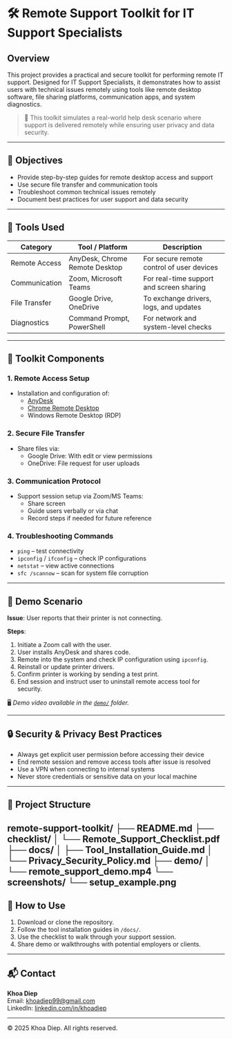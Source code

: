 # 🛠️ Remote Support Toolkit for IT Support Specialists

## Overview

This project provides a practical and secure toolkit for performing remote IT support. Designed for IT Support Specialists, it demonstrates how to assist users with technical issues remotely using tools like remote desktop software, file sharing platforms, communication apps, and system diagnostics.

> 📌 This toolkit simulates a real-world help desk scenario where support is delivered remotely while ensuring user privacy and data security.

---

## 🎯 Objectives

- Provide step-by-step guides for remote desktop access and support
- Use secure file transfer and communication tools
- Troubleshoot common technical issues remotely
- Document best practices for user support and data security

---

## 🧰 Tools Used

| Category            | Tool / Platform           | Description                                |
|---------------------|---------------------------|--------------------------------------------|
| Remote Access        | AnyDesk, Chrome Remote Desktop | For secure remote control of user devices |
| Communication        | Zoom, Microsoft Teams     | For real-time support and screen sharing   |
| File Transfer        | Google Drive, OneDrive    | To exchange drivers, logs, and updates     |
| Diagnostics          | Command Prompt, PowerShell| For network and system-level checks        |

---

## 📁 Toolkit Components

### 1. Remote Access Setup
- Installation and configuration of:
  - [AnyDesk](https://anydesk.com)
  - [Chrome Remote Desktop](https://remotedesktop.google.com)
  - Windows Remote Desktop (RDP)

### 2. Secure File Transfer
- Share files via:
  - Google Drive: With edit or view permissions
  - OneDrive: File request for user uploads

### 3. Communication Protocol
- Support session setup via Zoom/MS Teams:
  - Share screen
  - Guide users verbally or via chat
  - Record steps if needed for future reference

### 4. Troubleshooting Commands
- `ping` – test connectivity
- `ipconfig` / `ifconfig` – check IP configurations
- `netstat` – view active connections
- `sfc /scannow` – scan for system file corruption

---

## 🎥 Demo Scenario

**Issue**: User reports that their printer is not connecting.

**Steps**:
1. Initiate a Zoom call with the user.
2. User installs AnyDesk and shares code.
3. Remote into the system and check IP configuration using `ipconfig`.
4. Reinstall or update printer drivers.
5. Confirm printer is working by sending a test print.
6. End session and instruct user to uninstall remote access tool for security.

🖥️ *Demo video available in the [`demo/`](./demo/) folder.*

---

## 🔒 Security & Privacy Best Practices

- Always get explicit user permission before accessing their device
- End remote session and remove access tools after issue is resolved
- Use a VPN when connecting to internal systems
- Never store credentials or sensitive data on your local machine

---

## 📂 Project Structure
remote-support-toolkit/
├── README.md
├── checklist/
│   └── Remote_Support_Checklist.pdf
├── docs/
│   ├── Tool_Installation_Guide.md
│   └── Privacy_Security_Policy.md
├── demo/
│   └── remote_support_demo.mp4
└── screenshots/
    └── setup_example.png
---

## 🚀 How to Use

1. Download or clone the repository.
2. Follow the tool installation guides in `/docs/`.
3. Use the checklist to walk through your support session.
4. Share demo or walkthroughs with potential employers or clients.

---

## 📬 Contact

**Khoa Diep**  
Email: [khoadiep99@gmail.com](mailto:khoadiep99@gmail.com)  
LinkedIn: [linkedin.com/in/khoadiep](https://www.linkedin.com/in/khoadiep)

---

© 2025 Khoa Diep. All rights reserved.

